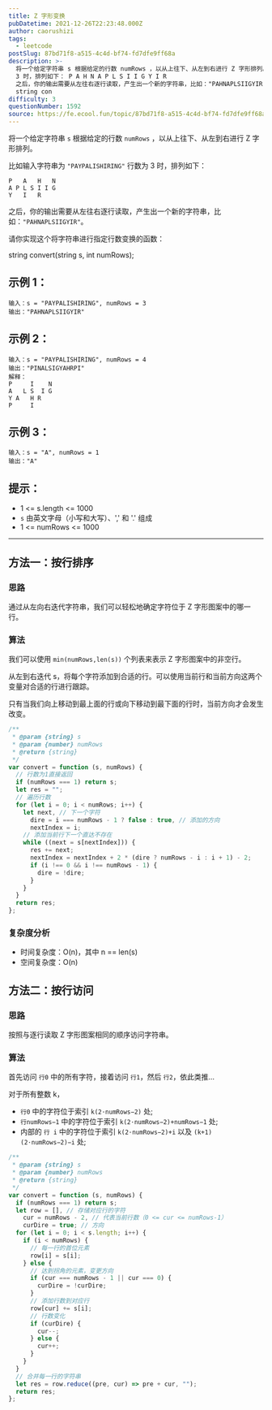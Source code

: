 ```yaml
---
title: Z 字形变换
pubDatetime: 2021-12-26T22:23:48.000Z
author: caorushizi
tags:
  - leetcode
postSlug: 87bd71f8-a515-4c4d-bf74-fd7dfe9ff68a
description: >-
  将一个给定字符串 s 根据给定的行数 numRows ，以从上往下、从左到右进行 Z 字形排列。 比如输入字符串为 "PAYPALISHIRING" 行数为
  3 时，排列如下： P A H N A P L S I I G Y I R
  之后，你的输出需要从左往右逐行读取，产生出一个新的字符串，比如："PAHNAPLSIIGYIR"。 请你实现这个将字符串进行指定行数变换的函数：
  string con
difficulty: 3
questionNumber: 1592
source: https://fe.ecool.fun/topic/87bd71f8-a515-4c4d-bf74-fd7dfe9ff68a
---
```


将一个给定字符串 `s` 根据给定的行数 `numRows` ，以从上往下、从左到右进行 Z 字形排列。

比如输入字符串为 `"PAYPALISHIRING"` 行数为 3 时，排列如下：

```
P   A   H   N
A P L S I I G
Y   I   R
```

之后，你的输出需要从左往右逐行读取，产生出一个新的字符串，比如：`"PAHNAPLSIIGYIR"`。

请你实现这个将字符串进行指定行数变换的函数：

string convert(string s, int numRows);

## 示例 1：

```
输入：s = "PAYPALISHIRING", numRows = 3
输出："PAHNAPLSIIGYIR"
```

## 示例 2：

```
输入：s = "PAYPALISHIRING", numRows = 4
输出："PINALSIGYAHRPI"
解释：
P     I    N
A   L S  I G
Y A   H R
P     I
```

## 示例 3：

```
输入：s = "A", numRows = 1
输出："A"
```

## 提示：

- 1 <= s.length <= 1000
- `s` 由英文字母（小写和大写）、',' 和 '.' 组成
- 1 <= numRows <= 1000

---

## 方法一：按行排序

### 思路

通过从左向右迭代字符串，我们可以轻松地确定字符位于 Z 字形图案中的哪一行。

### 算法

我们可以使用 `min(numRows,len(s))` 个列表来表示 Z 字形图案中的非空行。

从左到右迭代 s，将每个字符添加到合适的行。可以使用当前行和当前方向这两个变量对合适的行进行跟踪。

只有当我们向上移动到最上面的行或向下移动到最下面的行时，当前方向才会发生改变。

```javascript
/**
 * @param {string} s
 * @param {number} numRows
 * @return {string}
 */
var convert = function (s, numRows) {
  // 行数为1直接返回
  if (numRows === 1) return s;
  let res = "";
  // 遍历行数
  for (let i = 0; i < numRows; i++) {
    let next, // 下一个字符
      dire = i === numRows - 1 ? false : true, // 添加的方向
      nextIndex = i;
    // 添加当前行下一个直达不存在
    while ((next = s[nextIndex])) {
      res += next;
      nextIndex = nextIndex + 2 * (dire ? numRows - i : i + 1) - 2;
      if (i !== 0 && i !== numRows - 1) {
        dire = !dire;
      }
    }
  }
  return res;
};
```

### 复杂度分析

- 时间复杂度：O(n)，其中 n == len(s)
- 空间复杂度：O(n)

## 方法二：按行访问

### 思路

按照与逐行读取 Z 字形图案相同的顺序访问字符串。

### 算法

首先访问 `行0` 中的所有字符，接着访问 `行1`，然后 `行2`，依此类推...

对于所有整数 k，

- `行0` 中的字符位于索引 `k(2⋅numRows−2)` 处;
- `行numRows−1` 中的字符位于索引 `k(2⋅numRows−2)+numRows−1` 处;
- 内部的 `行 i` 中的字符位于索引 `k(2⋅numRows−2)+i` 以及 `(k+1)(2⋅numRows−2)−i` 处;

```javascript
/**
 * @param {string} s
 * @param {number} numRows
 * @return {string}
 */
var convert = function (s, numRows) {
  if (numRows === 1) return s;
  let row = [], // 存储对应行的字符
    cur = numRows - 2, // 代表当前行数（0 <= cur <= numRows-1）
    curDire = true; // 方向
  for (let i = 0; i < s.length; i++) {
    if (i < numRows) {
      // 每一行的首位元素
      row[i] = s[i];
    } else {
      // 达到拐角的元素，变更方向
      if (cur === numRows - 1 || cur === 0) {
        curDire = !curDire;
      }
      // 添加行数到对应行
      row[cur] += s[i];
      // 行数变化
      if (curDire) {
        cur--;
      } else {
        cur++;
      }
    }
  }
  // 合并每一行的字符串
  let res = row.reduce((pre, cur) => pre + cur, "");
  return res;
};
```
